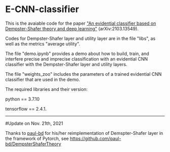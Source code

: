 # E-CNN-classifier
This is the avaiable code for the paper ["An evidential classifier based on Dempster-Shafer theory and deep learning"](https://arxiv.org/abs/2103.13549) (arXiv:2103.13549).

Codes for Dempster-Shafer layer and utility layer are in the file "libs", as well as the metrics "average utility".

The file "demo.ipynb" provides a demo about how to build, train, and interfere precise and imprecise classification with an evidential CNN classifier with the Dempster-Shafer layer and utility layers.

The file "weights_zoo" includes the parameters of a trained evidential CNN classifier that are used in the demo.

The required libraries and their version:

python == 3.7.10

tensorflow == 2.4.1.

-------------------------
#Update on Nov. 21th, 2021

Thanks to [paul-bd](https://github.com/paul-bd) for his/her reimplementation of Demspter-Shafer layer in the framework of Pytorch, see https://github.com/paul-bd/DempsterShaferTheory
